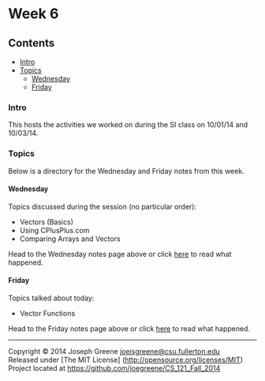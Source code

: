 # Week 6

## Contents
- [Intro](#intro)
- [Topics](#topics)
  - [Wednesday](#wednesday)
  - [Friday](#friday)
  
### Intro
This hosts the activities we worked on during the SI class on 10/01/14 and 10/03/14.

### Topics
Below is a directory for the Wednesday and Friday notes from this week.

#### Wednesday
Topics discussed during the session (no particular order):
- Vectors (Basics)
- Using CPlusPlus.com
- Comparing Arrays and Vectors

Head to the Wednesday notes page above or click [here](WED_NOTES.md) to read 
what happened.

#### Friday
Topics talked about today:
- Vector Functions

Head to the Friday notes page above or click [here](FRI_NOTES.md) to read 
what happened.

-------------------------------------------------------------------------------

Copyright &copy; 2014 Joseph Greene <joeisgreene@csu.fullerton.edu>  
Released under [The MIT License] (http://opensource.org/licenses/MIT)  
Project located at <https://github.com/joegreene/CS_121_Fall_2014>